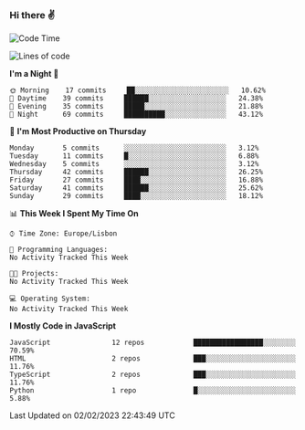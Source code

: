### Hi there :v:

<!--
**eusebioaddsilva/eusebioaddsilva** is a ✨ _special_ ✨ repository because its `README.md` (this file) appears on your GitHub profile.

<!--START_SECTION:waka-->
![Code Time](http://img.shields.io/badge/Code%20Time-35%20hrs%2012%20mins-blue)

![Lines of code](https://img.shields.io/badge/From%20Hello%20World%20I%27ve%20Written-701%20Thousand%20lines%20of%20code-blue)

**I'm a Night 🦉** 

```text
🌞 Morning    17 commits     ██░░░░░░░░░░░░░░░░░░░░░░░   10.62% 
🌆 Daytime    39 commits     ██████░░░░░░░░░░░░░░░░░░░   24.38% 
🌃 Evening    35 commits     █████░░░░░░░░░░░░░░░░░░░░   21.88% 
🌙 Night      69 commits     ██████████░░░░░░░░░░░░░░░   43.12%

```
📅 **I'm Most Productive on Thursday** 

```text
Monday       5 commits      ░░░░░░░░░░░░░░░░░░░░░░░░░   3.12% 
Tuesday      11 commits     █░░░░░░░░░░░░░░░░░░░░░░░░   6.88% 
Wednesday    5 commits      ░░░░░░░░░░░░░░░░░░░░░░░░░   3.12% 
Thursday     42 commits     ██████░░░░░░░░░░░░░░░░░░░   26.25% 
Friday       27 commits     ████░░░░░░░░░░░░░░░░░░░░░   16.88% 
Saturday     41 commits     ██████░░░░░░░░░░░░░░░░░░░   25.62% 
Sunday       29 commits     ████░░░░░░░░░░░░░░░░░░░░░   18.12%

```


📊 **This Week I Spent My Time On** 

```text
⌚︎ Time Zone: Europe/Lisbon

💬 Programming Languages: 
No Activity Tracked This Week

🐱‍💻 Projects: 
No Activity Tracked This Week

💻 Operating System: 
No Activity Tracked This Week

```

**I Mostly Code in JavaScript** 

```text
JavaScript               12 repos            █████████████████░░░░░░░░   70.59% 
HTML                     2 repos             ███░░░░░░░░░░░░░░░░░░░░░░   11.76% 
TypeScript               2 repos             ███░░░░░░░░░░░░░░░░░░░░░░   11.76% 
Python                   1 repo              █░░░░░░░░░░░░░░░░░░░░░░░░   5.88%

```



 Last Updated on 02/02/2023 22:43:49 UTC
<!--END_SECTION:waka-->
